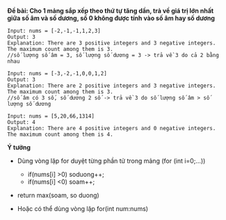 **Đề bài: Cho 1 mảng sắp xếp theo thứ tự tăng dần, trả về giá trị lớn nhất giữa số âm và số dương, số 0 không được tính vào số âm hay số dương**
```
Input: nums = [-2,-1,-1,1,2,3]
Output: 3
Explanation: There are 3 positive integers and 3 negative integers. The maximum count among them is 3.
//số lượng số âm = 3, số lượng số dương = 3 -> trả về 3 do cả 2 bằng nhau

Input: nums = [-3,-2,-1,0,0,1,2]
Output: 3
Explanation: There are 2 positive integers and 3 negative integers. The maximum count among them is 3.
//số âm có 3 số, số dương 2 số -> trả về 3 do số lượng số âm > số lượng số dương

Input: nums = [5,20,66,1314]
Output: 4
Explanation: There are 4 positive integers and 0 negative integers. The maximum count among them is 4.
```
**Ý tưởng**
- Dùng vòng lặp for duyệt từng phần tử trong mảng (for (int i=0;...))
  - if(nums[i] >0) soduong++;
  - if(nums[i] <0) soam++;
- return max(soam, so duong)

- Hoặc có thể dùng vòng lặp for(int num:nums)
